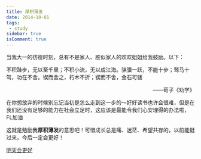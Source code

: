 ```yaml
---
title: 厚积薄发
date: 2014-10-01
tags:
 - study
sidebar: true
isComment: true
---
```


当我大一的彷徨时刻，总有不是家人、胜似家人的欢欢姐姐给我鼓励。以下：

<div class="quote">
<p>
不积跬步，无以至千里；不积小流，无以成江海。骐骥一跃，不能十步；驽马十驾，功在不舍。锲而舍之，朽木不折；锲而不舍，金石可镂
</p>
<p align="right">
——荀子《劝学》
</p>
<p>
在你想放弃的时候别忘记当初是怎么走到这一步的～好好读书也许会很难，但是在我们还没有足够的能力在社会立足时，这应该是最能令我们心安理得的办法啦，FL加油
</p>
</div>

这就是勉励我<b>厚积薄发</b>的意思吧！可惜成长总是痛、迷茫、希望共存的，以前能挺过来，今后一定会更好！

[明天会更好](https://youtu.be/lEDZyIUbSd0)